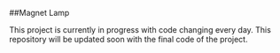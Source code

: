 ##Magnet Lamp

This project is currently in progress with code changing every day. This repository will be updated soon with the final code of the project.
